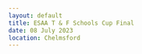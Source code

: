 ```yaml
---
layout: default
title: ESAA T & F Schools Cup Final
date: 08 July 2023
location: Chelmsford
---
```

